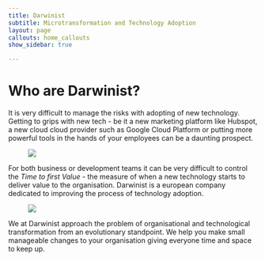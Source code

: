 ```yaml
---
title: Darwinist
subtitle: Microtransformation and Technology Adoption
layout: page
callouts: home_callouts
show_sidebar: true

---
```


# Who are Darwinist?

It is very difficult to manage the risks with adopting of new technology. Getting to grips with new tech - be it a new marketing platform like Hubspot, a new cloud cloud provider such as Google Cloud Platform or putting more powerful tools in the hands of your employees can be a daunting prospect. 

<figure class="image is-3by1">
  <img src="https://bulma.io/images/placeholders/256x256.png">
</figure>

For both business or development teams it can be very difficult to control the *Time to first Value* - the measure of when a new technology starts to deliver value to the organisation. Darwinist is a european company dedicated to improving the process of technology adoption.

<figure class="image is-3by1">
  <img src="https://bulma.io/images/placeholders/480x600.png">
</figure>

We at Darwinist approach the problem of organisational and technological transformation from an evolutionary standpoint. We help you make small manageable changes to your organisation giving everyone time and space to keep up.
